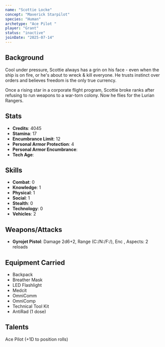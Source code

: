 ```yaml
---
name: "Scottie Locke"
concept: "Maverick Starpilot"
species: "Human"
archetype: "Ace Pilot "
player: "Grant"
status: "inactive"
joinDate: "2025-07-14"
---
```


## Background

Cool under pressure, Scottie always has a grin on his face - even when the ship is on fire, or he's about to wreck & kill everyone. He trusts instinct over orders and believes freedom is the only true currency.

Once a rising star in a corporate flight program, Scottie broke ranks after refusing to run weapons to a war-torn colony. Now he flies for the Lurian Rangers.

## Stats

- **Credits**: 4045
- **Stamina**: 17
- **Encumbrance Limit**: 12
- **Personal Armor Protection**: 4
- **Personal Armor Encumbrance**:
- **Tech Age**:

## Skills

- **Combat**: 0
- **Knowledge**: 1
- **Physical**: 1
- **Social**: 1
- **Stealth**: 0
- **Technology**: 0
- **Vehicles**: 2

## Weapons/Attacks

- **Gyrojet Pistol**: Damage 2d6+2, Range (C:/N:/F:/), Enc , Aspects: 2 reloads

## Equipment Carried

- Backpack
- Breather Mask
- LED Flashlight
- Medcit
- OmniComm
- OmniComp
- Technical Tool Kit
- AntiRad (1 dose)

## Talents

Ace Pilot (+1D to position rolls)
